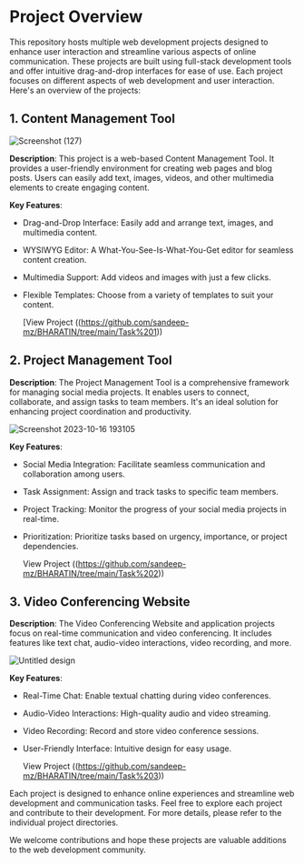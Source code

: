 
# Project Overview

This repository hosts multiple web development projects designed to enhance user interaction and streamline various aspects of online communication. These projects are built using full-stack development tools and offer intuitive drag-and-drop interfaces for ease of use. Each project focuses on different aspects of web development and user interaction. Here's an overview of the projects:

## 1. Content Management Tool

![Screenshot (127)](https://github.com/sandeep-mz/BHARATIN/assets/108665091/c54da6ec-202f-4f13-9fad-e5ca90b75f55)



**Description**: This project is a web-based Content Management Tool. It provides a user-friendly environment for creating web pages and blog posts. Users can easily add text, images, videos, and other multimedia elements to create engaging content.

**Key Features**:
- Drag-and-Drop Interface: Easily add and arrange text, images, and multimedia content.
- WYSIWYG Editor: A What-You-See-Is-What-You-Get editor for seamless content creation.
- Multimedia Support: Add videos and images with just a few clicks.
- Flexible Templates: Choose from a variety of templates to suit your content.
  
  [View Project ((https://github.com/sandeep-mz/BHARATIN/tree/main/Task%201))
 



## 2. Project Management Tool

**Description**: The Project Management Tool is a comprehensive framework for managing social media projects. It enables users to connect, collaborate, and assign tasks to team members. It's an ideal solution for enhancing project coordination and productivity.

![Screenshot 2023-10-16 193105](https://github.com/sandeep-mz/BHARATIN/assets/108665091/92b1d509-2b6d-4a55-9679-73a3fa8f42db)

**Key Features**:
- Social Media Integration: Facilitate seamless communication and collaboration among users.
- Task Assignment: Assign and track tasks to specific team members.
- Project Tracking: Monitor the progress of your social media projects in real-time.
- Prioritization: Prioritize tasks based on urgency, importance, or project dependencies.

  View Project ((https://github.com/sandeep-mz/BHARATIN/tree/main/Task%202))

## 3. Video Conferencing Website

**Description**: The Video Conferencing Website and application projects focus on real-time communication and video conferencing. It includes features like text chat, audio-video interactions, video recording, and more.

![Untitled design](https://github.com/sandeep-mz/BHARATIN/assets/108665091/c69636e5-8d90-4d2e-b68b-28f091701fb2)


**Key Features**:
- Real-Time Chat: Enable textual chatting during video conferences.
- Audio-Video Interactions: High-quality audio and video streaming.
- Video Recording: Record and store video conference sessions.
- User-Friendly Interface: Intuitive design for easy usage.

    View Project ((https://github.com/sandeep-mz/BHARATIN/tree/main/Task%203))

Each project is designed to enhance online experiences and streamline web development and communication tasks. Feel free to explore each project and contribute to their development. For more details, please refer to the individual project directories.

We welcome contributions and hope these projects are valuable additions to the web development community.
